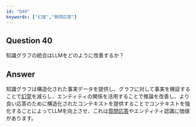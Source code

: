 ```yaml
---
id: "Q40"
keywords: ["幻覚","質問応答"]
---
```


## Question 40

知識グラフの統合はLLMをどのように改善するか？

## Answer

知識グラフは構造化された事実データを提供し、グラフに対して事実を検証することで[幻覚](../keypoints/幻覚.md?context=ai)を減らし、エンティティの関係を活用することで推論を改善し、より良い応答のために構造化されたコンテキストを提供することでコンテキストを強化することによってLLMを向上させ、これは[質問応答](../keypoints/質問応答.md?context=ai)やエンティティ認識に価値があります。
